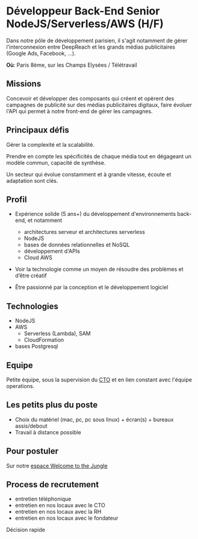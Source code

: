 # Développeur Back-End Senior NodeJS/Serverless/AWS (H/F)

Dans notre pôle de développement parisien, il s'agit notamment de gérer l'interconnexion entre DeepReach et les grands médias publicitaires (Google Ads, Facebook, ...).

**Où**: Paris 8ème, sur les Champs Elysées / Télétravail

## Missions

Concevoir et développer des composants qui créent et opèrent des campagnes de publicité sur des médias publicitaires digitaux, faire évoluer l'API qui permet à notre front-end de gérer les campagnes.

## Principaux défis

Gérer la complexité et la scalabilité.

Prendre en compte les spécificités de chaque média tout en dégageant un modèle commun, capacité de synthèse.

Un secteur qui évolue constamment et à grande vitesse, écoute et adaptation sont clés.

## Profil

- Expérience solide (5 ans+) du développement d'environnements back-end, et notamment

  - architectures serveur et architectures serverless
  - NodeJS
  - bases de données relationnelles et NoSQL
  - développement d'APIs
  - Cloud AWS

- Voir la technologie comme un moyen de résoudre des problèmes et d’être créatif
- Être passionné par la conception et le développement logiciel

## Technologies

- NodeJS
- AWS
  - Serverless (Lambda), SAM
  - CloudFormation
- bases Postgresql

## Equipe

Petite équipe, sous la supervision du [CTO](https://www.linkedin.com/in/jfpaccini) et en lien constant avec l'équipe operations.

## Les petits plus du poste

- Choix du matériel (mac, pc, pc sous linux) + écran(s) + bureaux assis/debout
- Travail à distance possible

## Pour postuler

Sur notre [espace Welcome to the Jungle](https://www.welcometothejungle.com/fr/companies/deepreach/jobs/developpeur-back-end-nodejs-serverless-aws-h-f-cdi_paris)

## Process de recrutement

- entretien téléphonique
- entretien en nos locaux avec le CTO
- entretien en nos locaux avec la RH
- entretien en nos locaux avec le fondateur

Décision rapide
